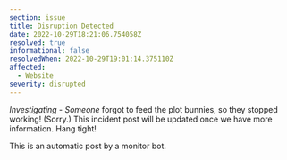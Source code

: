 ```yaml
---
section: issue
title: Disruption Detected
date: 2022-10-29T18:21:06.754058Z
resolved: true
informational: false
resolvedWhen: 2022-10-29T19:01:14.375110Z
affected:
  - Website
severity: disrupted
---
```

*Investigating* - _Someone_ forgot to feed the plot bunnies, so they stopped working! (Sorry.) This incident post will be updated once we have more information. Hang tight!

This is an automatic post by a monitor bot.
        